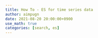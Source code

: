 ```yaml
---
title: How To - ES for time series data
author: aimpugn
date: 2021-08-20 20:00:00+0900
use_math: true
categories: [search, es]
---
```


